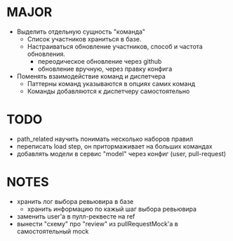 # MAJOR
* Выделить отдельную сущность "команда"
  - Список участников храниться в базе.
  - Настраиваться обновление участников, способ и частота обновления.
    * переодическое обновление через github
    * обновление вручную, через правку конфига
* Поменять взаимодействие команд и диспетчера
  - Паттерны команд указываются в опциях самих команд
  - Команды добавляются к диспетчеру самостоятельно

# TODO
* path_related научить понимать несколько наборов правил
* переписать load step, он притормаживает на больших командах
* добавлять модели в сервис "model" через конфиг (user, pull-request)

# NOTES
* хранить лог выбора ревьювира в базе
  * хранить информацию по кажый шаг выбора ревьювира
* заменить user'a в пулл-реквесте на ref
* вынести "схему" про "review" из pullRequestMock'a в самостоятельный mock
